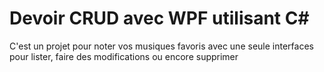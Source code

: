 # Devoir CRUD avec WPF utilisant C# 
C'est un projet pour noter vos musiques favoris avec une seule interfaces pour lister, faire des modifications ou encore supprimer 
